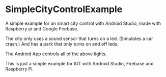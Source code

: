# SimpleCityControlExample
A simple example for an smart city control with Android Studio, made with Raspberry pi and Google Firebase.

The city only uses a sound sensor that turns on a led. (Simulates a car crash.)
And has a park that only turns on and off leds.

The Android App controls all of the above lights.

This is just a simple example for IOT with Android Studio, Firebase and Raspberry Pi.
